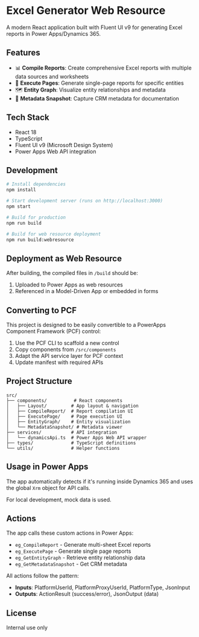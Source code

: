 # Excel Generator Web Resource

A modern React application built with Fluent UI v9 for generating Excel reports in Power Apps/Dynamics 365.

## Features

- 📊 **Compile Reports**: Create comprehensive Excel reports with multiple data sources and worksheets
- 📄 **Execute Pages**: Generate single-page reports for specific entities
- 🗺️ **Entity Graph**: Visualize entity relationships and metadata
- 📸 **Metadata Snapshot**: Capture CRM metadata for documentation

## Tech Stack

- React 18
- TypeScript
- Fluent UI v9 (Microsoft Design System)
- Power Apps Web API integration

## Development

```bash
# Install dependencies
npm install

# Start development server (runs on http://localhost:3000)
npm start

# Build for production
npm run build

# Build for web resource deployment
npm run build:webresource
```

## Deployment as Web Resource

After building, the compiled files in `/build` should be:

1. Uploaded to Power Apps as web resources
2. Referenced in a Model-Driven App or embedded in forms

## Converting to PCF

This project is designed to be easily convertible to a PowerApps Component Framework (PCF) control:

1. Use the PCF CLI to scaffold a new control
2. Copy components from `/src/components`
3. Adapt the API service layer for PCF context
4. Update manifest with required APIs

## Project Structure

```
src/
├── components/          # React components
│   ├── Layout/         # App layout & navigation
│   ├── CompileReport/  # Report compilation UI
│   ├── ExecutePage/    # Page execution UI
│   ├── EntityGraph/    # Entity visualization
│   └── MetadataSnapshot/ # Metadata viewer
├── services/           # API integration
│   └── dynamicsApi.ts  # Power Apps Web API wrapper
├── types/              # TypeScript definitions
└── utils/              # Helper functions
```

## Usage in Power Apps

The app automatically detects if it's running inside Dynamics 365 and uses the global `Xrm` object for API calls.

For local development, mock data is used.

## Actions

The app calls these custom actions in Power Apps:

- `eg_CompileReport` - Generate multi-sheet Excel reports
- `eg_ExecutePage` - Generate single page reports
- `eg_GetEntityGraph` - Retrieve entity relationship data
- `eg_GetMetadataSnapshot` - Get CRM metadata

All actions follow the pattern:
- **Inputs**: PlatformUserId, PlatformProxyUserId, PlatformType, JsonInput
- **Outputs**: ActionResult (success/error), JsonOutput (data)

## License

Internal use only
